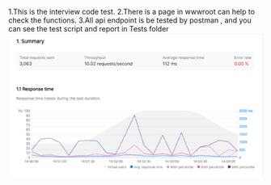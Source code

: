 1.This is the interview code test.
2.There is a page in wwwroot can help to check the functions.
3.All api endpoint is be tested by postman , and you can see the test script and report in Tests folder
![test result](https://github.com/jeffzhou12/my-images/blob/main/ScreenShot2024-02-29%20142216.png)
